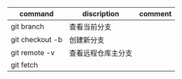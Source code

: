 | command | discription | comment|
|------|----------|---------|
| git branch | 查看当前分支
| git checkout -b <branch-name> |创建新分支|
| git remote -v | 查看远程仓库主分支| 
| git fetch 
	
